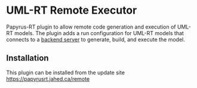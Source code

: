 # UML-RT Remote Executor

Papyrus-RT plugin to allow remote code generation and execution of UML-RT models. The plugin adds a run configuration for UML-RT models that connects to a [backend server](https://github.com/kjahed/umlrtonline-backend) to generate, build, and execute the model.

## Installation
This plugin can be installed from the update site https://papyrusrt.jahed.ca/remote
